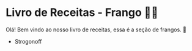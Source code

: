 # Livro de Receitas - Frango :man_cook:

Olá! Bem vindo ao nosso livro de receitas, essa é a seção de frangos. :chicken:

- Strogonoff